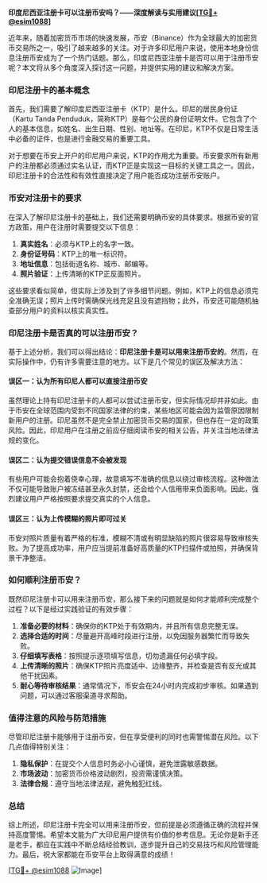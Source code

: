 **印度尼西亚注册卡可以注册币安吗？——深度解读与实用建议[[TG💪+ @esim1088](https://t.me/s/esim1088)]**

近年来，随着加密货币市场的快速发展，币安（Binance）作为全球最大的加密货币交易所之一，吸引了越来越多的关注。对于许多印尼用户来说，使用本地身份信息注册币安成为了一个热门话题。那么，印度尼西亚注册卡是否可以用于注册币安呢？本文将从多个角度深入探讨这一问题，并提供实用的建议和解决方案。

### 印尼注册卡的基本概念

首先，我们需要了解印度尼西亚注册卡（KTP）是什么。印尼的居民身份证（Kartu Tanda Penduduk，简称KTP）是每个公民的身份证明文件。它包含了个人的基本信息，如姓名、出生日期、性别、地址等。在印尼，KTP不仅是日常生活中必备的证件，也是进行金融交易的重要工具。

对于想要在币安上开户的印尼用户来说，KTP的作用尤为重要。币安要求所有新用户的注册都必须通过实名认证，而KTP正是实现这一目标的关键工具之一。因此，印尼注册卡的合法性和有效性直接决定了用户能否成功注册币安账户。

### 币安对注册卡的要求

在深入了解印尼注册卡的基础上，我们还需要明确币安的具体要求。根据币安的官方政策，用户在注册时需要提交以下信息：

1. **真实姓名**：必须与KTP上的名字一致。
2. **身份证号码**：KTP上的唯一标识符。
3. **地址信息**：包括街道名称、城市、邮编等。
4. **照片验证**：上传清晰的KTP正反面照片。

这些要求看似简单，但实际上涉及到了许多细节问题。例如，KTP上的信息必须完全准确无误；照片上传时需确保光线充足且没有遮挡物；此外，币安还可能随机抽查部分用户的资料以核实真实性。

### 印尼注册卡是否真的可以注册币安？

基于上述分析，我们可以得出结论：**印尼注册卡是可以用来注册币安的**。然而，在实际操作中，仍有许多需要注意的地方。以下是几个常见的误区及解决方法：

#### 误区一：认为所有印尼人都可以直接注册币安

虽然理论上持有印尼注册卡的人都可以尝试注册币安，但实际情况却并非如此。由于币安在全球范围内受到不同国家法律的约束，某些地区可能会因为监管原因限制新用户的注册。印尼虽然不是完全禁止加密货币交易的国家，但也存在一定的政策风险。因此，印尼用户在注册之前应仔细阅读币安的相关公告，并关注当地法律法规的变化。

#### 误区二：认为提交错误信息不会被发现

有些用户可能会抱着侥幸心理，故意填写不准确的信息以绕过审核流程。这种做法不仅可能导致账户被冻结甚至永久封禁，还会给个人信用带来负面影响。因此，强烈建议用户严格按照要求提交真实的个人信息。

#### 误区三：认为上传模糊的照片即可过关

币安对照片质量有着严格的标准，模糊不清或有明显缺陷的照片很容易导致审核失败。为了提高成功率，用户应当提前准备好高质量的KTP扫描件或拍照，并确保背景干净整洁。

### 如何顺利注册币安？

既然印尼注册卡可以用来注册币安，那么接下来的问题就是如何才能顺利完成整个过程？以下是经过实践验证的有效步骤：

1. **准备必要的材料**：确保你的KTP处于有效期内，并且所有信息完整无误。
2. **选择合适的时间**：尽量避开高峰时段进行注册，以免因服务器繁忙而导致失败。
3. **仔细填写表格**：按照提示逐项填写信息，切勿遗漏任何必填字段。
4. **上传清晰的照片**：确保KTP照片亮度适中、边缘整齐，并检查是否有反光或其他干扰因素。
5. **耐心等待审核结果**：通常情况下，币安会在24小时内完成初步审核。如果遇到问题，可以通过客服渠道寻求帮助。

### 值得注意的风险与防范措施

尽管印尼注册卡能够用于注册币安，但在享受便利的同时也需警惕潜在风险。以下几点值得特别关注：

1. **隐私保护**：在提交个人信息时务必小心谨慎，避免泄露敏感数据。
2. **市场波动**：加密货币价格波动剧烈，投资需谨慎决策。
3. **法律合规**：遵守当地法律法规，避免触犯红线。

### 总结

综上所述，印尼注册卡完全可以用来注册币安，但前提是必须遵循正确的流程并保持高度警惕。希望本文能为广大印尼用户提供有价值的参考信息。无论你是新手还是老手，都应在实践中不断总结经验教训，逐步提升自己的交易技巧和风险管理能力。最后，祝大家都能在币安平台上取得满意的成绩！

[[TG💪+ @esim1088](https://t.me/s/esim1088) ![Image](https://i.postimg.cc/4NQfJmqS/Snipaste-2025-05-13-00-14-12.png)]